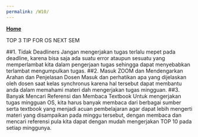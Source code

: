 ```yaml
---
permalink: /W10/
---
```

[**Home**](https://nadhirarafik.github.io/os211/)

TOP 3 TIP FOR OS NEXT SEM

##1. Tidak Deadliners
Jangan mengerjakan tugas terlalu mepet pada deadline, karena bisa saja ada suatu error ataupun sesuatu yang memperlambat kita dalam pengerjaan tugas sehingga dapat menyebabkan terlambat mengumpulkan tugas.
##2. Masuk ZOOM dan Mendengarkan Arahan  dan Penjelasan Dosen
Masuk dan perhatikan apa yang dijelaskan oleh dosen saat kelas synchronus karena hal tersebut dapat membantu anda dalam memahami materi dah mengerjakan tugas mingguan.
##3. Banyak Mencari Referensi dan Membaca Textbook
Untuk mengerjakan tugas mingguan OS, kita harus banyak membaca dari berbagai sumber serta textbook yang menjadi acuan pembelajaran agar dapat lebih mengerti materi yang disampaikan pada minggu tersebut, dengan membaca dan mencari referensi pula kita dapat dengan mudah mengerjakan TOP 10 pada setiap minggunya.

